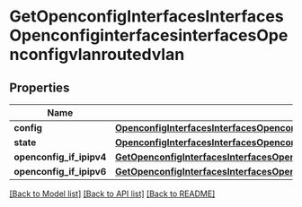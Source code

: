 # GetOpenconfigInterfacesInterfacesOpenconfiginterfacesinterfacesOpenconfigvlanroutedvlan

## Properties
Name | Type | Description | Notes
------------ | ------------- | ------------- | -------------
**config** | [**OpenconfigInterfacesInterfacesOpenconfiginterfacesinterfacesOpenconfigvlanroutedvlanConfig**](OpenconfigInterfacesInterfacesOpenconfiginterfacesinterfacesOpenconfigvlanroutedvlanConfig.md) |  | [optional] 
**state** | [**OpenconfigInterfacesInterfacesOpenconfiginterfacesinterfacesOpenconfigvlanroutedvlanConfig**](OpenconfigInterfacesInterfacesOpenconfiginterfacesinterfacesOpenconfigvlanroutedvlanConfig.md) |  | [optional] 
**openconfig_if_ipipv4** | [**GetOpenconfigInterfacesInterfacesOpenconfiginterfacesinterfacesSubinterfacesOpenconfigifipipv4**](GetOpenconfigInterfacesInterfacesOpenconfiginterfacesinterfacesSubinterfacesOpenconfigifipipv4.md) |  | [optional] 
**openconfig_if_ipipv6** | [**GetOpenconfigInterfacesInterfacesOpenconfiginterfacesinterfacesSubinterfacesOpenconfigifipipv6**](GetOpenconfigInterfacesInterfacesOpenconfiginterfacesinterfacesSubinterfacesOpenconfigifipipv6.md) |  | [optional] 

[[Back to Model list]](../README.md#documentation-for-models) [[Back to API list]](../README.md#documentation-for-api-endpoints) [[Back to README]](../README.md)


